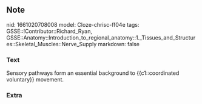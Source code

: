 ## Note
nid: 1661020708008
model: Cloze-chrisc-ff04e
tags: GSSE::!Contributor::Richard_Ryan, GSSE::Anatomy::Introduction_to_regional_anatomy::1._Tissues_and_Structures::Skeletal_Muscles::Nerve_Supply
markdown: false

### Text
<div class='toggle'>
  Sensory pathways form an essential background to
  {{c1::coordinated voluntary}} movement.
</div>

### Extra

